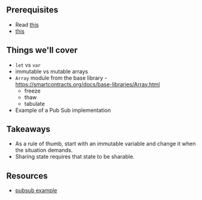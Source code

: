 ## Prerequisites

- Read [this](https://smartcontracts.org/docs/language-guide/mutable-state.html)
- [this](https://smartcontracts.org/docs/language-guide/sharing.html)

## Things we'll cover

- `let` vs `var`
- immutable vs mutable arrays
- `Array` module from the base library - https://smartcontracts.org/docs/base-libraries/Array.html
  - freeze
  - thaw
  - tabulate
- Example of a Pub Sub implementation

## Takeaways

- As a rule of thumb, start with an immutable variable and change it when the situation demands.
- Sharing state requires that state to be sharable.

## Resources

- [pubsub example](https://github.com/dfinity/examples/tree/master/motoko/pub-sub)
